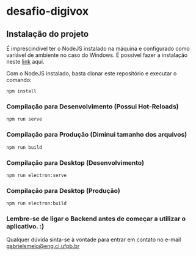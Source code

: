# desafio-digivox

## Instalação do projeto
É imprescindível ter o NodeJS instalado na máquina e configurado como variável de ambiente no caso do Windows.
É possível fazer a instalação neste [link](https://nodejs.org/en/) aqui.

Com o NodeJS instalado, basta clonar este repositório e executar o comando:
```
npm install
```

### Compilação para Desenvolvimento (Possui Hot-Reloads)
```
npm run serve
```

### Compilação para Produção (Diminui tamanho dos arquivos)
```
npm run build
```

### Compilação para Desktop (Desenvolvimento)
```
npm run electron:serve
```

### Compilação para Desktop (Produção)
```
npm run electron:build
```

### Lembre-se de ligar o Backend antes de começar a utilizar o aplicativo. :)
Qualquer dúvida sinta-se à vontade para entrar em contato no e-mail gabrielsmelo@eng.ci.ufpb.br
